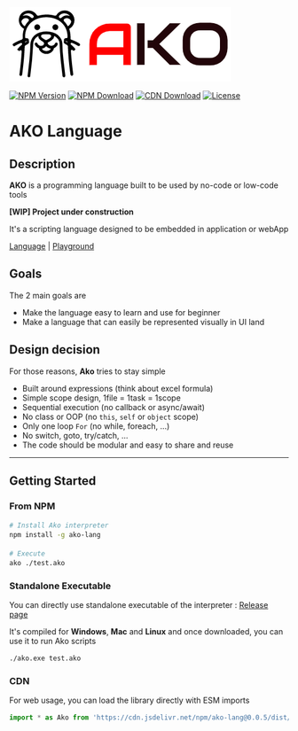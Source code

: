 ![logo](https://raw.githubusercontent.com/ako-lang/ako/master/logo.png)

[![NPM Version](https://img.shields.io/npm/v/ako-lang.svg)](https://npmjs.org/package/ako-lang)
[![NPM Download](https://img.shields.io/npm/dm/ako-lang.svg)](https://npmjs.org/package/ako-lang)
[![CDN Download](https://data.jsdelivr.com/v1/package/npm/ako-lang/badge)](https://www.jsdelivr.com/package/npm/ako-lang)
[![License](https://img.shields.io/npm/l/ako-lang.svg)](https://npmjs.org/package/ako-lang)

# AKO Language

## Description

**AKO** is a programming language built to be used by no-code or low-code tools

**[WIP] Project under construction**

It's a scripting language designed to be embedded in application or webApp

[Language](https://ako-lang.github.io/ako/index.html#/./docs/grammar_basic) | [Playground](https://codesandbox.io/s/ako-template-2qwb5?file=/src/index.js)

## Goals
The 2 main goals are
* Make the language easy to learn and use for beginner
* Make a language that can easily be represented visually in UI land

## Design decision
For those reasons, **Ako** tries to stay simple
* Built around expressions (think about excel formula)
* Simple scope design, 1file = 1task = 1scope
* Sequential execution (no callback or async/await)
* No class or OOP (no `this`, `self` or `object` scope)
* Only one loop `For` (no while, foreach, ...)
* No switch, goto, try/catch, ...
* The code should be modular and easy to share and reuse

---

## Getting Started

### From NPM

```sh
# Install Ako interpreter
npm install -g ako-lang

# Execute 
ako ./test.ako
```

### Standalone Executable

You can directly use standalone executable of the interpreter : [Release page](https://github.com/ako-lang/ako/releases)

It's compiled for **Windows**, **Mac** and **Linux** and once downloaded, you can use it to run Ako scripts
```sh
./ako.exe test.ako
```

### CDN

For web usage, you can load the library directly with ESM imports
```js
import * as Ako from 'https://cdn.jsdelivr.net/npm/ako-lang@0.0.5/dist/web/ako-web.js'
```
